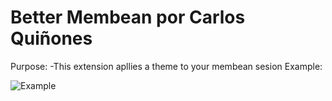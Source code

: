 # Better Membean por Carlos Quiñones

Purpose:
  -This extension apllies a theme to your membean sesion
    Example:
    
![Example]()


